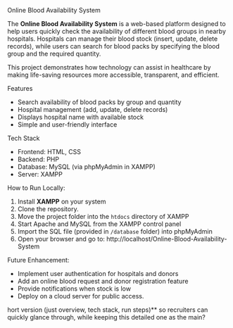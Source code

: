 Online Blood Availability System

The **Online Blood Availability System** is a web-based platform designed to help users quickly check the availability of different blood groups in nearby hospitals.
Hospitals can manage their blood stock (insert, update, delete records), while users can search for blood packs by specifying the blood group and the required quantity.

This project demonstrates how technology can assist in healthcare by making life-saving resources more accessible, transparent, and efficient.

Features
* Search availability of blood packs by group and quantity
* Hospital management (add, update, delete records)
* Displays hospital name with available stock
* Simple and user-friendly interface

Tech Stack
* Frontend: HTML, CSS
* Backend: PHP
* Database: MySQL (via phpMyAdmin in XAMPP)
* Server: XAMPP

How to Run Locally:
1. Install **XAMPP** on your system
2. Clone the repository.
3. Move the project folder into the `htdocs` directory of XAMPP
4. Start Apache and MySQL from the XAMPP control panel
5. Import the SQL file (provided in `/database` folder) into phpMyAdmin
6. Open your browser and go to:
   http://localhost/Online-Blood-Availability-System

Future Enhancement:
* Implement user authentication for hospitals and donors
* Add an online blood request and donor registration feature
* Provide notifications when stock is low
* Deploy on a cloud server for public access.

hort version (just overview, tech stack, run steps)** so recruiters can quickly glance through, while keeping this detailed one as the main?

